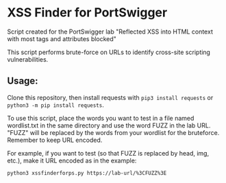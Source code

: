 # XSS Finder for PortSwigger

Script created for the PortSwigger lab "Reflected XSS into HTML context with most tags and attributes blocked"

This script performs brute-force on URLs to identify cross-site scripting vulnerabilities.

## Usage:
Clone this repository, then install requests with `pip3 install requests` or `python3 -m pip install requests`.

To use this script, place the words you want to test in a file named wordlist.txt in the same directory and use the word FUZZ in the lab URL. "FUZZ" will be replaced by the words from your wordlist for the bruteforce. Remember to keep URL encoded.

For example, if you want to test <FUZZ> (so that FUZZ is replaced by head, img, etc.), make it URL encoded as in the example:

```
python3 xssfinderforps.py https://lab-url/%3CFUZZ%3E
```